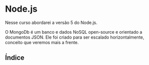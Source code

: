# Node.js

Nesse curso abordarei a versão 5 do Node.js.

O MongoDb é um banco e dados NoSQL open-source e orientado a documentos JSON. Ele foi criado para ser escalado horizontalmente, conceito que veremos mais a frente.

## Índice